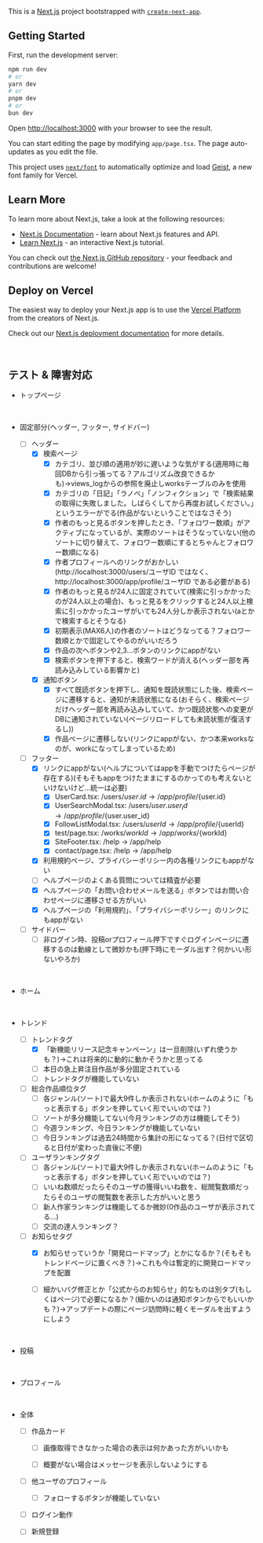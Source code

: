 This is a [Next.js](https://nextjs.org) project bootstrapped with [`create-next-app`](https://nextjs.org/docs/app/api-reference/cli/create-next-app).

## Getting Started

First, run the development server:

```bash
npm run dev
# or
yarn dev
# or
pnpm dev
# or
bun dev
```

Open [http://localhost:3000](http://localhost:3000) with your browser to see the result.

You can start editing the page by modifying `app/page.tsx`. The page auto-updates as you edit the file.

This project uses [`next/font`](https://nextjs.org/docs/app/building-your-application/optimizing/fonts) to automatically optimize and load [Geist](https://vercel.com/font), a new font family for Vercel.

## Learn More

To learn more about Next.js, take a look at the following resources:

- [Next.js Documentation](https://nextjs.org/docs) - learn about Next.js features and API.
- [Learn Next.js](https://nextjs.org/learn) - an interactive Next.js tutorial.

You can check out [the Next.js GitHub repository](https://github.com/vercel/next.js) - your feedback and contributions are welcome!

## Deploy on Vercel

The easiest way to deploy your Next.js app is to use the [Vercel Platform](https://vercel.com/new?utm_medium=default-template&filter=next.js&utm_source=create-next-app&utm_campaign=create-next-app-readme) from the creators of Next.js.

Check out our [Next.js deployment documentation](https://nextjs.org/docs/app/building-your-application/deploying) for more details.

<br>

## テスト & 障害対応

- トップページ


<br>

- 固定部分(ヘッダー, フッター, サイドバー)

  - [ ] ヘッダー
    - [x] 検索ページ
      - [x] カテゴリ、並び順の適用が妙に遅いような気がする(適用時に毎回DBから引っ張ってる？アルゴリズム改良できるかも)→views_logからの参照を廃止しworksテーブルのみを使用
      - [x] カテゴリの「日記」「ラノベ」「ノンフィクション」で「検索結果の取得に失敗しました。しばらくしてから再度お試しください。」というエラーがでる(作品がないということではなさそう)
      - [x] 作者のもっと見るボタンを押したとき、「フォロワー数順」がアクティブになっているが、実際のソートはそうなっていない(他のソートに切り替えて、フォロワー数順にするとちゃんとフォロワー数順になる)
      - [x] 作者プロフィールへのリンクがおかしい(http://localhost:3000/users/ユーザID ではなく、http://localhost:3000/app/profile/ユーザID である必要がある)
      - [x] 作者のもっと見るが24人に固定されていて(検索に引っかかったのが24人以上の場合)、もっと見るをクリックすると24人以上検索に引っかかったユーザがいても24人分しか表示されない(aとかで検索するとそうなる)
      - [x] 初期表示(MAX6人)の作者のソートはどうなってる？フォロワー数順とかで固定してやるのがいいだろう
      - [x] 作品の次へボタンや2,3...ボタンのリンクにappがない
      - [x] 検索ボタンを押下すると、検索ワードが消える(ヘッダー部を再読み込みしている影響かと)
    - [x] 通知ボタン
      - [x] すべて既読ボタンを押下し、通知を既読状態にした後、検索ページに遷移すると、通知が未読状態になる(おそらく、検索ページだけヘッダー部を再読み込みしていて、かつ既読状態への変更がDBに通知されていない(ページリロードしても未読状態が復活するし))
      - [x] 作品ページに遷移しない(リンクにappがない、かつ本来worksなのが、workになってしまっているため)

  - [ ] フッター
    - [x] リンクにappがない(ヘルプについてはappを手動でつけたらページが存在する)(そもそもappをつけたままにするのかってのも考えないといけないけど...統一は必要)
      - [x] UserCard.tsx: /users/${user.id} → /app/profile/${user.id}
      - [x] UserSearchModal.tsx: /users/${user.user_id} → /app/profile/${user.user_id}
      - [x] FollowListModal.tsx: /users/${userId} → /app/profile/${userId}
      - [x] test/page.tsx: /works/${workId} → /app/works/${workId}
      - [x] SiteFooter.tsx: /help → /app/help
      - [x] contact/page.tsx: /help → /app/help
    - [x] 利用規約ページ、プライバシーポリシー内の各種リンクにもappがない
    - [ ] ヘルプページのよくある質問については精査が必要
    - [x] ヘルプページの「お問い合わせメールを送る」ボタンではお問い合わせページに遷移させる方がいい
    - [x] ヘルプページの「利用規約」、「プライバシーポリシー」のリンクにもappがない
       
  - [ ] サイドバー
    - [ ] 非ログイン時、投稿orプロフィール押下ですぐログインページに遷移するのは動線として微妙かも(押下時にモーダル出す？何かいい形ないやろか)

<br>

- ホーム


<br>

- トレンド

  - [ ] トレンドタグ
    - [x] 「新機能リリース記念キャンペーン」は一旦削除(いずれ使うかも？)→これは将来的に動的に動かそうかと思ってる
    - [ ] 本日の急上昇注目作品が多分固定されている
    - [ ] トレンドタグが機能していない

  - [ ] 総合作品順位タグ
    - [ ] 各ジャンル(ソート)で最大9件しか表示されない(ホームのように「もっと表示する」ボタンを押していく形でいいのでは？)
    - [ ] ソートが多分機能してない(今月ランキングの方は機能してそう)
    - [ ] 今週ランキング、今日ランキングが機能していない
    - [ ] 今日ランキングは過去24時間から集計の形になってる？(日付で区切ると日付が変わった直後に不便)

  - [ ] ユーザランキングタグ
    - [ ] 各ジャンル(ソート)で最大9件しか表示されない(ホームのように「もっと表示する」ボタンを押していく形でいいのでは？)
    - [ ] いいね数順だったらそのユーザの獲得いいね数を、総閲覧数順だったらそのユーザの閲覧数を表示した方がいいと思う
    - [ ] 新人作家ランキングは機能してるか微妙(0作品のユーザが表示されてる...)
    - [ ] 交流の達人ランキング？

  - [ ] お知らせタグ
    - [x] お知らせっていうか「開発ロードマップ」とかになるか？(そもそもトレンドページに置くべき？)→これも今は暫定的に開発ロードマップを配置
    - [ ] 細かいバグ修正とか「公式からのお知らせ」的なものは別タブ(もしくはページ)で必要になるか？(細かいのは通知ボタンからでもいいかも？)→アップデートの際にページ訪問時に軽くモーダルを出すようにしよう


<br>

- 投稿


<br>

- プロフィール


<br>

- 全体
  - [ ] 作品カード
    - [ ] 画像取得できなかった場合の表示は何かあった方がいいかも
    - [ ] 概要がない場合はメッセージを表示しないようにする
       

  - [ ] 他ユーザのプロフィール
    - [ ] フォローするボタンが機能していない
       
  - [ ] ログイン動作
  - [ ] 新規登録





















